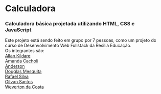 # Calculadora
### Calculadora básica projetada utilizando HTML, CSS e JavaScript

Este projeto está sendo feito em grupo por 7 pessoas, como um projeto do curso de Desenvolvimento Web Fullstack da Resilia Educação.
<br>
Os integrantes são: 
<br>
<a href="https://github.com/allankildare">Allan Kildare</a>
<br>
<a href="https://github.com/AmandaCacholi">Amanda Cacholi</a>
<br>
<a href="https://github.com/andersonresilia012">Anderson</a>
<br>
<a href="https://github.com/99Douglas">Douglas Mesquita</a>
<br>
<a href="https://github.com/rfsilva397">Rafael Silva</a>
<br>
<a href="https://github.com/Eitagil">Gilvan Santos</a>
<br>
<a href="https://github.com/wevertonbezzera013">Weverton da Costa</a>